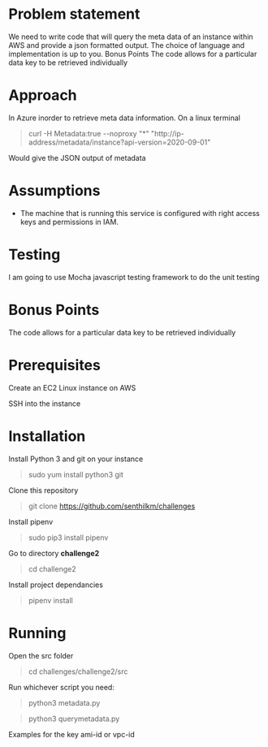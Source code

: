 # Problem statement

We need to write code that will query the meta data of an instance within AWS and provide a json formatted output. The choice of language and implementation is up to you.
Bonus Points
The code allows for a particular data key to be retrieved individually

# Approach
In Azure inorder to retrieve meta data information. On a linux terminal
>curl -H Metadata:true --noproxy "*"  "http://ip-address/metadata/instance?api-version=2020-09-01"

Would give the JSON output of metadata


# Assumptions

- The machine that is running this service is configured with right access keys and permissions in IAM.  

# Testing

  

  

I am going to use Mocha javascript testing framework to do the unit testing
  

  

# Bonus Points

  

The code allows for a particular data key to be retrieved individually

  

  

# Prerequisites

  

  

Create an EC2 Linux instance on AWS

  

SSH into the instance

  

  

# Installation

  

  

Install Python 3 and git on your instance

  

>sudo yum install python3 git

  

Clone this repository

  

>git clone https://github.com/senthilkm/challenges

  
  

Install pipenv

  

>sudo pip3 install pipenv

  

Go to directory **challenge2**

  

>cd challenge2

  

Install project dependancies

  

>pipenv install

  

  

# Running

  

  

Open the src folder

  

>cd challenges/challenge2/src

  

Run whichever script you need:

  

>python3 metadata.py

  

>python3 querymetadata.py

  

  

Examples for the key ami-id or vpc-id